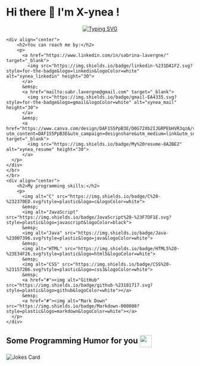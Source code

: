 <h1> Hi there 👋 I'm X-ynea ! </h1>

<p align="center">
  <a href="https://git.io/typing-svg"><img src="https://readme-typing-svg.demolab.com?font=Fira+Code&weight=900&size=25&pause=1000&color=D27800&center=true&vCenter=true&width=600&height=50&lines=Computer+Science+Student;Always+learning+new+things;Open+for+job+opportunities" alt="Typing SVG" /></a>
</p>

```
<div align="center">
    <h2>You can reach me by:</h2>
    <p>
      <a href="https://www.linkedin.com/in/sabrina-lavergne/" target="_blank">
        <img src="https://img.shields.io/badge/linkedin-%231DA1F2.svg?style=for-the-badge&logo=linkedin&logoColor=white" alt="xynea_linkedin" height="30">
      </a>
      &emsp; 
      <a href="mailto:sabr.lavergne@gmail.com" target="_blank">
        <img src="https://img.shields.io/badge/gmail-EA4335.svg?style=for-the-badge&logo=gmail&logoColor=white" alt="xynea_mail" height="30">
      </a>
      &emsp; 
      <a href="https://www.canva.com/design/DAF1S5PpB3E/D0G72Xb2IJGRPEbHVR3qzA/view?utm_content=DAF1S5PpB3E&utm_campaign=designshare&utm_medium=link&utm_source=editor" target="_blank">
        <img src="https://img.shields.io/badge/My%20resume-8A2BE2" alt="xynea_resume" height="30">
      </a>
  </p>
</div>
</br>
</br>
<div align="center">
    <h2>My programming skills:</h2>
    <p>
      <img alt="C" src="https://img.shields.io/badge/C%20-%232370ED.svg?style=plastic&logo=c&logoColor=white">
      &emsp; 
      <img alt="JavaScript" src="https://img.shields.io/badge/JavaScript%20-%23F7DF1E.svg?style=plastic&logo=javascript&logoColor=black">
      &emsp; 
      <img alt="Java" src="https://img.shields.io/badge/Java-%23007396.svg?style=plastic&logo=java&logoColor=white">
      &emsp; 
      <img alt="HTML" src="https://img.shields.io/badge/HTML5%20-%23E34F26.svg?style=plastic&logo=html5&logoColor=white">
      &emsp; 
      <img alt="CSS" src="https://img.shields.io/badge/CSS%20-%231572B6.svg?style=plastic&logo=css3&logoColor=white">
      &emsp; 
      <a href="#"><img alt="GitHub" src="https://img.shields.io/badge/github-%23181717.svg?style=plastic&logo=github&logoColor=white"></a>
      &emsp; 
      <a href="#"><img alt="Mark Down" src="https://img.shields.io/badge/Markdown-000000?style=plastic&logo=markdown&logoColor=white"></a>
  </p>
</div>
```

<h2> Some Programming Humor for you <img align ='center' src='https://media2.giphy.com/media/UQDSBzfyiBKvgFcSTw/giphy.gif?cid=ecf05e47p3cd513axbek3f56ti3jzizq8hincw20jauyyfyw&rid=giphy.gif' width = '32px'></h2>

![Jokes Card](https://readme-jokes.vercel.app/api?theme=radical)

